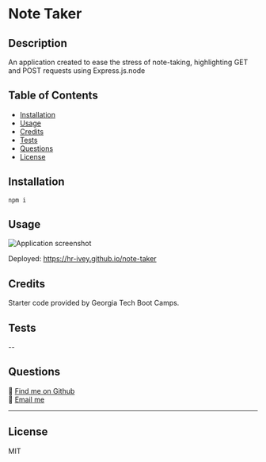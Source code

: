 # Note Taker

## Description
An application created to ease the stress of note-taking, highlighting GET and POST requests using Express.js.node

## Table of Contents
- [Installation](#installation)
- [Usage](#usage)
- [Credits](#credits)
- [Tests](#tests)
- [Questions](#questions)
- [License](#license)

## Installation
```npm i```
## Usage
![Application screenshot](/screenshot.png)

Deployed: https://hr-ivey.github.io/note-taker
## Credits
Starter code provided by Georgia Tech Boot Camps.

## Tests
--

## Questions
🌲 [Find me on Github](https://github.com/hr-ivey)  
🌲 [Email me](mailto:haleyrivey@gmail.com)

---
## License
MIT